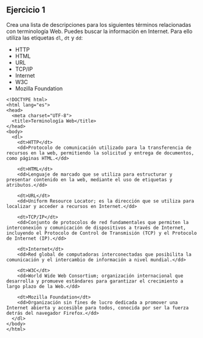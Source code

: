 
## Ejercicio 1

Crea una lista de descripciones para los siguientes términos relacionadas con terminología Web. Puedes buscar la información en Internet. Para ello utiliza las etiquetas `dl`, `dt` y `dd`:

* HTTP
* HTML
* URL
* TCP/IP
* Internet
* W3C
* Mozilla Foundation

```
<!DOCTYPE html>
<html lang="es">
<head>
  <meta charset="UTF-8">
  <title>Terminología Web</title>
</head>
<body>
  <dl>
    <dt>HTTP</dt>
    <dd>Protocolo de comunicación utilizado para la transferencia de recursos en la web, permitiendo la solicitud y entrega de documentos, como páginas HTML.</dd>
    
    <dt>HTML</dt>
    <dd>Lenguaje de marcado que se utiliza para estructurar y presentar contenido en la web, mediante el uso de etiquetas y atributos.</dd>
    
    <dt>URL</dt>
    <dd>Uniform Resource Locator; es la dirección que se utiliza para localizar y acceder a recursos en Internet.</dd>
    
    <dt>TCP/IP</dt>
    <dd>Conjunto de protocolos de red fundamentales que permiten la interconexión y comunicación de dispositivos a través de Internet, incluyendo el Protocolo de Control de Transmisión (TCP) y el Protocolo de Internet (IP).</dd>
    
    <dt>Internet</dt>
    <dd>Red global de computadoras interconectadas que posibilita la comunicación y el intercambio de información a nivel mundial.</dd>
    
    <dt>W3C</dt>
    <dd>World Wide Web Consortium; organización internacional que desarrolla y promueve estándares para garantizar el crecimiento a largo plazo de la Web.</dd>
    
    <dt>Mozilla Foundation</dt>
    <dd>Organización sin fines de lucro dedicada a promover una Internet abierta y accesible para todos, conocida por ser la fuerza detrás del navegador Firefox.</dd>
  </dl>
</body>
</html>
```
